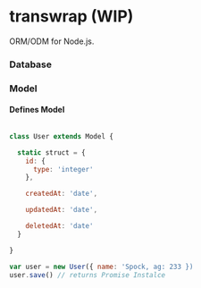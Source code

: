 # transwrap (WIP)

ORM/ODM for Node.js.


### Database

### Model

#### Defines Model

```js

class User extends Model {

  static struct = {
    id: {
      type: 'integer'
    },

    createdAt: 'date',

    updatedAt: 'date',

    deletedAt: 'date'
  }

}

var user = new User({ name: 'Spock, ag: 233 })
user.save() // returns Promise Instalce
```
